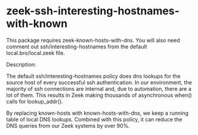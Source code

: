# zeek-ssh-interesting-hostnames-with-known

This package requires zeek-known-hosts-with-dns.  You will also need comment
out ssh/interesting-hostnames from the default local.bro/local.zeek file.

Description:

The default ssh/interesting-hostnames policy does dns lookups for the source
host of every successful ssh authentication.  In our environment, the
majority of ssh connections are internal and, due to automation, there
are a lot of them.  This results in Zeek making thousands of
asynchronous when() calls for lookup_addr().

By replacing known-hosts with known-hosts-with-dns, we keep a running
table of local DNS lookups.  Combined with this policy, it can reduce
the DNS queries from our Zeek systems by over 90%.      

